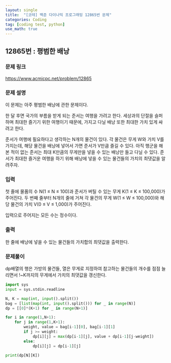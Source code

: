 ```yaml
---
layout: single
title:  "[코테] 백준 다이나믹 프로그래밍 12865번 문제"
categories: Coding
tag: [coding test, python]
use_math: true
---
```


## 12865번 : 평범한 배낭
### 문제 링크
<https://www.acmicpc.net/problem/12865>

### 문제 설명
이 문제는 아주 평범한 배낭에 관한 문제이다.

한 달 후면 국가의 부름을 받게 되는 준서는 여행을 가려고 한다. 세상과의 단절을 슬퍼하며 최대한 즐기기 위한 여행이기 때문에, 가지고 다닐 배낭 또한 최대한 가치 있게 싸려고 한다.

준서가 여행에 필요하다고 생각하는 N개의 물건이 있다. 각 물건은 무게 W와 가치 V를 가지는데, 해당 물건을 배낭에 넣어서 가면 준서가 V만큼 즐길 수 있다. 아직 행군을 해본 적이 없는 준서는 최대 K만큼의 무게만을 넣을 수 있는 배낭만 들고 다닐 수 있다. 준서가 최대한 즐거운 여행을 하기 위해 배낭에 넣을 수 있는 물건들의 가치의 최댓값을 알려주자.

### 입력
첫 줄에 물품의 수 N(1 ≤ N ≤ 100)과 준서가 버틸 수 있는 무게 K(1 ≤ K ≤ 100,000)가 주어진다. 두 번째 줄부터 N개의 줄에 거쳐 각 물건의 무게 W(1 ≤ W ≤ 100,000)와 해당 물건의 가치 V(0 ≤ V ≤ 1,000)가 주어진다.

입력으로 주어지는 모든 수는 정수이다.

### 출력
한 줄에 배낭에 넣을 수 있는 물건들의 가치합의 최댓값을 출력한다.

### 문제풀이
dp배열의 행은 가방의 물건들, 열은 무게로 지정하여 참고하는 물건들의 개수를 점점 늘리면서 !~K까지의 무게에서 가치의 최댓값을 갱신한다.


```python
import sys
input = sys.stdin.readline

N, K = map(int, input().split())
bag = [list(map(int, input().split())) for _ in range(N)]
dp = [[0]*(K+1) for _ in range(N+1)]

for i in range(1,N+1):
    for j in range(1,K+1):
        weight, value = bag[i-1][0], bag[i-1][1]
        if j >= weight:  
            dp[i][j] = max(dp[i-1][j], value + dp[i-1][j-weight])
        else:
            dp[i][j] = dp[i-1][j]

print(dp[N][K])
```
